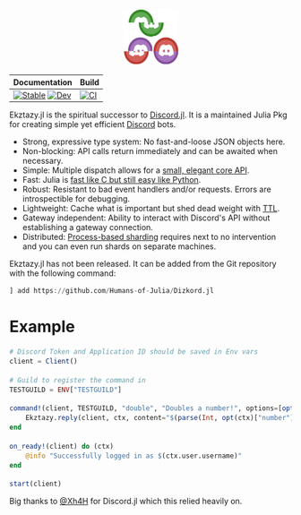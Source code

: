 <div align="center">
  <img src="https://github.com/Humans-of-Julia/Dizkord.jl/blob/master/docs/src/assets/logo.png?raw=true" width = "100" height = "100" style="align: center">


| Documentation | Build |
| -- | -- |
| [![Stable](https://img.shields.io/badge/docs-stable-blue.svg)](https://humans-of-julia.github.io/Dizkord.jl/stable/) [![Dev](https://img.shields.io/badge/docs-dev-blue.svg)](https://humans-of-julia.github.io/Dizkord.jl/dev/)| [![CI](https://github.com/Humans-of-Julia/Dizkord.jl/actions/workflows/ci.yml/badge.svg)](https://github.com/Humans-of-Julia/Dizkord.jl/actions/workflows/ci.yml) |
</div>

Ekztazy.jl is the spiritual successor to [Discord.jl](https://github.com/Xh4H/Discord.jl). It is a maintained Julia Pkg for creating simple yet efficient [Discord](https://discord.com) bots.

* Strong, expressive type system: No fast-and-loose JSON objects here.
* Non-blocking: API calls return immediately and can be awaited when necessary.
* Simple: Multiple dispatch allows for a [small, elegant core API](https://Humans-of-Julia.github.io/Dizkord.jl/stable/rest.html#CRUD-API-1).
* Fast: Julia is [fast like C but still easy like Python](https://julialang.org/blog/2012/02/why-we-created-julia).
* Robust: Resistant to bad event handlers and/or requests. Errors are introspectible for debugging.
* Lightweight: Cache what is important but shed dead weight with [TTL](https://en.wikipedia.org/wiki/Time_to_live).
* Gateway independent: Ability to interact with Discord's API without establishing a gateway connection.
* Distributed: [Process-based sharding](https://Humans-of-Julia.github.io/Dizkord.jl/stable/client.html#Dizkord.Client) requires next to no intervention and you can even run shards on separate machines.

Ekztazy.jl has not been released.
It can be added from the Git repository with the following command:

```julia
] add https://github.com/Humans-of-Julia/Dizkord.jl
```

# Example

```julia
# Discord Token and Application ID should be saved in Env vars
client = Client()

# Guild to register the command in 
TESTGUILD = ENV["TESTGUILD"]

command!(client, TESTGUILD, "double", "Doubles a number!", options=[opt(name="number", description="The number to double!")]) do (ctx) 
    Ekztazy.reply(client, ctx, content="$(parse(Int, opt(ctx)["number"])*2)")
end

on_ready!(client) do (ctx)
    @info "Successfully logged in as $(ctx.user.username)"
end

start(client)
```

Big thanks to [@Xh4H](https://github.com/Xh4H) for Discord.jl which this relied heavily on.
